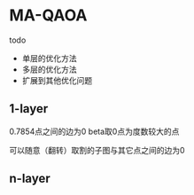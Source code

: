 # MA-QAOA

todo
- 单层的优化方法
- 多层的优化方法
- 扩展到其他优化问题

## 1-layer
0.7854点之间的边为0
beta取0点为度数较大的点

可以随意（翻转）取割的子图与其它点之间的边为0

## n-layer
